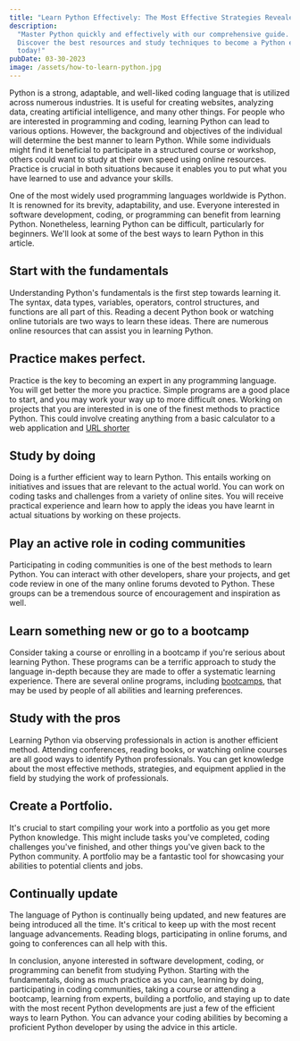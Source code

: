 ```yaml
---
title: "Learn Python Effectively: The Most Effective Strategies Revealed"
description:
  "Master Python quickly and effectively with our comprehensive guide.
  Discover the best resources and study techniques to become a Python expert
  today!"
pubDate: 03-30-2023
image: /assets/how-to-learn-python.jpg
---
```


Python is a strong, adaptable, and well-liked coding language that is utilized across numerous industries. It is useful for creating websites, analyzing data, creating artificial intelligence, and many other things. For people who are interested in programming and coding, learning Python can lead to various options. However, the background and objectives of the individual will determine the best manner to learn Python. While some individuals might find it beneficial to participate in a structured course or workshop, others could want to study at their own speed using online resources. Practice is crucial in both situations because it enables you to put what you have learned to use and advance your skills.

One of the most widely used programming languages worldwide is Python. It is renowned for its brevity, adaptability, and use. Everyone interested in software development, coding, or programming can benefit from learning Python. Nonetheless, learning Python can be difficult, particularly for beginners. We'll look at some of the best ways to learn Python in this article.

## Start with the fundamentals

Understanding Python's fundamentals is the first step towards learning it. The syntax, data types, variables, operators, control structures, and functions are all part of this. Reading a decent Python book or watching online tutorials are two ways to learn these ideas. There are numerous online resources that can assist you in learning Python.

## Practice makes perfect.

Practice is the key to becoming an expert in any programming language. You will get better the more you practice. Simple programs are a good place to start, and you may work your way up to more difficult ones. Working on projects that you are interested in is one of the finest methods to practice Python. This could involve creating anything from a basic calculator to a web application and [URL shorter ](https://gxanshu.in/blog/url-shortener-using-python/)

## Study by doing

Doing is a further efficient way to learn Python. This entails working on initiatives and issues that are relevant to the actual world. You can work on coding tasks and challenges from a variety of online sites. You will receive practical experience and learn how to apply the ideas you have learnt in actual situations by working on these projects.

## Play an active role in coding communities

Participating in coding communities is one of the best methods to learn Python. You can interact with other developers, share your projects, and get code review in one of the many online forums devoted to Python. These groups can be a tremendous source of encouragement and inspiration as well.

## Learn something new or go to a bootcamp

Consider taking a course or enrolling in a bootcamp if you're serious about learning Python. These programs can be a terrific approach to study the language in-depth because they are made to offer a systematic learning experience. There are several online programs, including [bootcamps](https://www.freecodecamp.org/news/learning-python-from-zero-to-hero-120ea540b567/), that may be used by people of all abilities and learning preferences.

## Study with the pros

Learning Python via observing professionals in action is another efficient method. Attending conferences, reading books, or watching online courses are all good ways to identify Python professionals. You can get knowledge about the most effective methods, strategies, and equipment applied in the field by studying the work of professionals.

## Create a Portfolio.

It's crucial to start compiling your work into a portfolio as you get more Python knowledge. This might include tasks you've completed, coding challenges you've finished, and other things you've given back to the Python community. A portfolio may be a fantastic tool for showcasing your abilities to potential clients and jobs.

## Continually update

The language of Python is continually being updated, and new features are being introduced all the time. It's critical to keep up with the most recent language advancements. Reading blogs, participating in online forums, and going to conferences can all help with this.

In conclusion, anyone interested in software development, coding, or programming can benefit from studying Python. Starting with the fundamentals, doing as much practice as you can, learning by doing, participating in coding communities, taking a course or attending a bootcamp, learning from experts, building a portfolio, and staying up to date with the most recent Python developments are just a few of the efficient ways to learn Python. You can advance your coding abilities by becoming a proficient Python developer by using the advice in this article.

